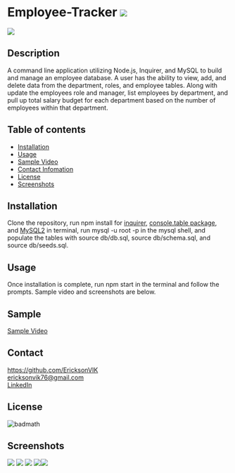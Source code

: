 
  # Employee-Tracker ![](https://img.shields.io/github/languages/count/EricksonVIK/Employee-Tracker)

  ![](https://img.shields.io/github/languages/top/EricksonVIK/Employee-Tracker)

  ## Description 
  A command line application utilizing Node.js, Inquirer, and MySQL to build and manage an employee database. A user has the ability to view, add, and delete data from the department, roles, and employee tables.  Along with update the employees role and manager, list employees by department, and pull up total salary budget for each department based on the number of employees within that department.

  ## Table of contents
  - [Installation](#installation)
  - [Usage](#usage)
  - [Sample Video](#sample)
  - [Contact Infomation](#contact)
  - [License](#license)
  - [Screenshots](#screenshots)

  ## Installation
  Clone the repository, run npm install for [inquirer](https://www.npmjs.com/package/inquirer/v/8.2.4), [console.table package](https://www.npmjs.com/package/console.table), and [MySQL2](https://www.npmjs.com/package/mysql2) in terminal, run mysql -u root -p in the mysql shell, and populate the tables with source db/db.sql, source db/schema.sql, and source db/seeds.sql.  

  ## Usage
  Once installation is complete, run npm start in the terminal and follow the prompts. Sample video and screenshots are below.
  
  ## Sample
  [Sample Video](https://drive.google.com/file/d/1bdmEZmSh2lKuRMW-KZ-j8xd1Uxn3-OgD/view)

  ## Contact 
  https://github.com/EricksonVIK </br>
  [ericksonvik76@gmail.com](mailto:ericksonvik76@gmail.com) </br>
  [LinkedIn](https://www.linkedin.com/in/cserickson/)
  

  ## License
  ![badmath](https://img.shields.io/github/license/EricksonVIK/Employee-Tracker)


  ## Screenshots       
![](images/Screenshot%202.png)
![](images/Screenshot%205.png)
![](images/screenshot%201.png)
![](images/Screenshot%203.png)![](images/Screenshot%204.png)